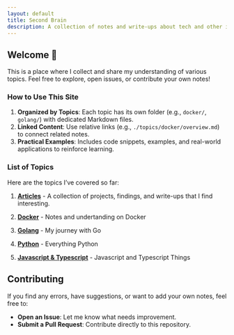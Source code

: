 ```yaml
---
layout: default
title: Second Brain
description: A collection of notes and write-ups about tech and other interesting topics.
---
```


## Welcome 🧠

This is a place where I collect and share my understanding of various topics. Feel free to explore, open issues, or contribute your own notes!

### How to Use This Site

1. **Organized by Topics**: Each topic has its own folder (e.g., `docker/`, `golang/`) with dedicated Markdown files.
2. **Linked Content**: Use relative links (e.g., `./topics/docker/overview.md`) to connect related notes.
3. **Practical Examples**: Includes code snippets, examples, and real-world applications to reinforce learning.

### List of Topics

Here are the topics I’ve covered so far:

1. **[Articles](./topics/articles/overview.md)** - A collection of projects, findings, and write-ups that I find interesting.

2. **[Docker](./topics/docker/overview.md)** - Notes and undertanding on Docker

3. **[Golang](./topics/golang/overview.md)** - My journey with Go

4. **[Python](./topics/python/overview.md)** - Everything Python

5. **[Javascript & Typescript](./topics/javascript/overview.md)** - Javascript and Typescript Things

## Contributing

If you find any errors, have suggestions, or want to add your own notes, feel free to:
- **Open an Issue**: Let me know what needs improvement.
- **Submit a Pull Request**: Contribute directly to this repository.
